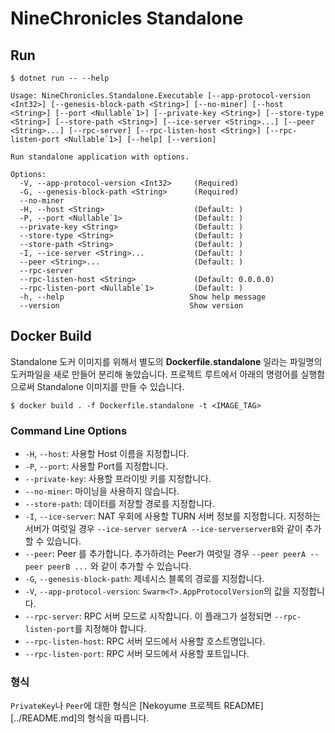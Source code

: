 # NineChronicles Standalone

## Run

```
$ dotnet run -- --help

Usage: NineChronicles.Standalone.Executable [--app-protocol-version <Int32>] [--genesis-block-path <String>] [--no-miner] [--host <String>] [--port <Nullable`1>] [--private-key <String>] [--store-type <String>] [--store-path <String>] [--ice-server <String>...] [--peer <String>...] [--rpc-server] [--rpc-listen-host <String>] [--rpc-listen-port <Nullable`1>] [--help] [--version]

Run standalone application with options.

Options:
  -V, --app-protocol-version <Int32>     (Required)
  -G, --genesis-block-path <String>      (Required)
  --no-miner                            
  -H, --host <String>                    (Default: )
  -P, --port <Nullable`1>                (Default: )
  --private-key <String>                 (Default: )
  --store-type <String>                  (Default: )
  --store-path <String>                  (Default: )
  -I, --ice-server <String>...           (Default: )
  --peer <String>...                     (Default: )
  --rpc-server                          
  --rpc-listen-host <String>             (Default: 0.0.0.0)
  --rpc-listen-port <Nullable`1>         (Default: )
  -h, --help                            Show help message
  --version                             Show version
```

## Docker Build

Standalone 도커 이미지를 위해서 별도의 **Dockerfile.standalone** 일라는 파일명의 도커파일을 새로 만들어 분리해 놓았습니다. 프로젝트 루트에서 아래의 명령어를 실행함으로써 Standalone 이미지를 만들 수 있습니다.

```
$ docker build . -f Dockerfile.standalone -t <IMAGE_TAG>
```

### Command Line Options

- `-H`, `--host`: 사용할 Host 이름을 지정합니다.
- `-P`, `--port`: 사용할 Port를 지정합니다.
- `--private-key`: 사용할 프라이빗 키를 지정합니다.
- `--no-miner`: 마이닝을 사용하지 않습니다.
- `--store-path`: 데이터를 저장할 경로를 지정합니다.
- `-I`, `--ice-server`: NAT 우회에 사용할 TURN 서버 정보를 지정합니다. 지정하는 서버가 여럿일 경우 `--ice-server serverA --ice-serverserverB`와 같이 추가할 수 있습니다.
- `--peer`: Peer 를 추가합니다. 추가하려는 Peer가 여럿일 경우 `--peer peerA --peer peerB ...` 와 같이 추가할 수 있습니다.
- `-G`, `--genesis-block-path`: 제네시스 블록의 경로를 지정합니다.
- `-V`, `--app-protocol-version`: `Swarm<T>.AppProtocolVersion`의 값을 지정합니다.
- `--rpc-server`: RPC 서버 모드로 시작합니다. 이 플래그가 설정되면 `--rpc-listen-port`를 지정해야 합니다.
- `--rpc-listen-host`: RPC 서버 모드에서 사용할 호스트명입니다.
- `--rpc-listen-port`: RPC 서버 모드에서 사용할 포트입니다.

### 형식

`PrivateKey`나 `Peer`에 대한 형식은 [Nekoyume 프로젝트 README][../README.md]의 형식을 따릅니다.
